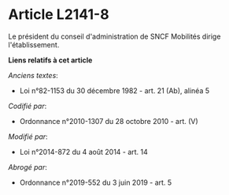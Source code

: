# Article L2141-8

Le président du conseil d'administration de SNCF Mobilités dirige l'établissement.

**Liens relatifs à cet article**

_Anciens textes_:

  - Loi n°82-1153 du 30 décembre 1982 - art. 21 (Ab), alinéa 5

_Codifié par_:

  - Ordonnance n°2010-1307 du 28 octobre 2010 - art. (V)

_Modifié par_:

  - Loi n°2014-872 du 4 août 2014 - art. 14

_Abrogé par_:

  - Ordonnance n°2019-552 du 3 juin 2019 - art. 5
